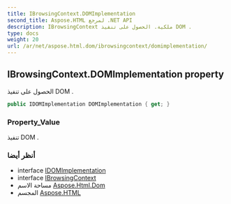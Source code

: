 ```yaml
---
title: IBrowsingContext.DOMImplementation
second_title: Aspose.HTML لمرجع .NET API
description: IBrowsingContext ملكية. الحصول على تنفيذ DOM .
type: docs
weight: 20
url: /ar/net/aspose.html.dom/ibrowsingcontext/domimplementation/
---
```

## IBrowsingContext.DOMImplementation property

الحصول على تنفيذ DOM .

```csharp
public IDOMImplementation DOMImplementation { get; }
```

### Property_Value

تنفيذ DOM .

### أنظر أيضا

* interface [IDOMImplementation](../../idomimplementation/)
* interface [IBrowsingContext](../)
* مساحة الاسم [Aspose.Html.Dom](../../ibrowsingcontext/)
* المجسم [Aspose.HTML](../../../)


